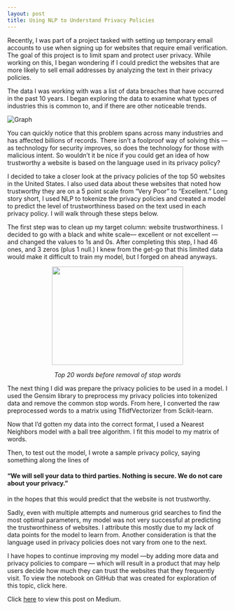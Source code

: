 ```yaml
---
layout: post
title: Using NLP to Understand Privacy Policies
--- 
```

Recently, I was part of a project tasked with setting up temporary email accounts to use when signing up for websites that require email verification. The goal of this project is to limit spam and protect user privacy. While working on this, I began wondering if I could predict the websites that are more likely to sell email addresses by analyzing the text in their privacy policies.

The data I was working with was a list of data breaches that have occurred in the past 10 years. I began exploring the data to examine what types of industries this is common to, and if there are other noticeable trends.

![Graph](https://miro.medium.com/max/2000/1*0J4Iu22E4oMgRaRTJEXtwA.jpeg)

You can quickly notice that this problem spans across many industries and has affected billions of records. There isn’t a foolproof way of solving this — as technology for security improves, so does the technology for those with malicious intent. So wouldn’t it be nice if you could get an idea of how trustworthy a website is based on the language used in its privacy policy?

I decided to take a closer look at the privacy policies of the top 50 websites in the United States. I also used data about these websites that noted how trustworthy they are on a 5 point scale from “Very Poor” to “Excellent.” Long story short, I used NLP to tokenize the privacy policies and created a model to predict the level of trustworthiness based on the text used in each privacy policy. I will walk through these steps below.

The first step was to clean up my target column: website trustworthiness. I decided to go with a black and white scale— excellent or not excellent — and changed the values to 1s and 0s. After completing this step, I had 46 ones, and 3 zeros (plus 1 null.) I knew from the get-go that this limited data would make it difficult to train my model, but I forged on ahead anyways.

<p align="center">
  <img src="https://miro.medium.com/max/1000/1*84weM7jHU-i-i_Iei2gKVQ.jpeg" width="300" height="225">
</p>
<p align="center">
  <em>Top 20 words before removal of stop words</em>
</p>

The next thing I did was prepare the privacy policies to be used in a model. I used the Gensim library to preprocess my privacy policies into tokenized data and remove the common stop words. From here, I converted the raw preprocessed words to a matrix using TfidfVectorizer from Scikit-learn.

Now that I’d gotten my data into the correct format, I used a Nearest Neighbors model with a ball tree algorithm. I fit this model to my matrix of words.

Then, to test out the model, I wrote a sample privacy policy, saying something along the lines of
#### “We will sell your data to third parties. Nothing is secure. We do not care about your privacy.”
in the hopes that this would predict that the website is not trustworthy.

Sadly, even with multiple attempts and numerous grid searches to find the most optimal parameters, my model was not very successful at predicting the trustworthiness of websites. I attribute this mostly due to my lack of data points for the model to learn from. Another consideration is that the language used in privacy policies does not vary from one to the next.

I have hopes to continue improving my model —by adding more data and privacy policies to compare — which will result in a product that may help users decide how much they can trust the websites that they frequently visit. To view the notebook on GitHub that was created for exploration of this topic, click here.

Click <a href="https://medium.com/@livjab/using-nlp-to-understand-privacy-policies-792241bd28ac?source=friends_link&sk=3eaf251351a1663e89ca6d150ae4a6d5" target="_blank">here</a> to view this post on Medium. 

